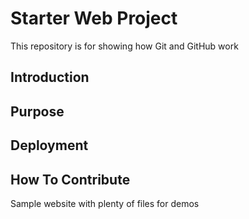 # Starter Web Project

This repository is for showing how Git and GitHub work

## Introduction

## Purpose

## Deployment

## How To Contribute

Sample website with plenty of files for demos